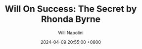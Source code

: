 ---
title: "Will On Success: The Secret by Rhonda Byrne"
author: Will Napolini
date: 2024-04-09 20:55:00 +0800
categories: [Mindset, Book-summaries]
tags:
  [
    the-secret,
    rhonda-byrne,
    law-of-attraction,
    manifestation,
    positive-thinking,
    success-mindset,
    personal-development,
    self-help,
    spirituality,
    conscious-creation,
    mindfulness,
    visualization,
    abundance-mentality,
    motivation-and-inspiration,
    personal-power,
    positive-affirmations,
    transformative-thinking,
    life-coaching
  ]
image: https://pbs.twimg.com/media/GO2Fw7eWEAA5Pgh?format=jpg&name=large
alt: "Will On Success: The Secret by Rhonda Byrne"
fallback:
  - 
  # Replace with the URL of your backup image
  -
  # Replace with the URL of your backup image
---